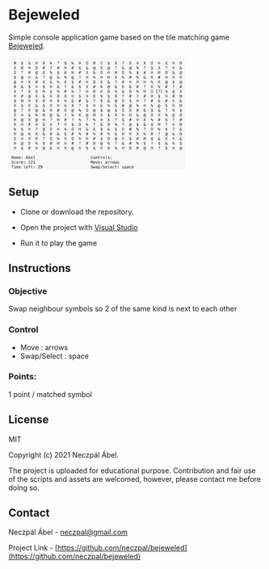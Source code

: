 # Bejeweled

Simple console application game based
on the tile matching game [Bejeweled](https://en.wikipedia.org/wiki/Bejeweled).

<p float="left">
    <img src="https://github.com/neczpal/bejeweled/raw/master/screenshot.png" width="350" />
</p>

## Setup

* Clone or download the repository.

* Open the project with [Visual Studio](https://visualstudio.microsoft.com)

* Run it to play the game

## Instructions

### Objective
Swap neighbour symbols so 2 of the same kind is next to each other

### Control
 * Move : arrows
 * Swap/Select : space

### Points:
1 point / matched symbol


## License

MIT

Copyright (c) 2021 Neczpál Ábel.

The project is uploaded for educational purpose.
Contribution and fair use of the scripts and assets are welcomed,
however, please contact me before doing so.


## Contact

Neczpál Ábel - [neczpal@gmail.com](mailto:neczpal@gmail.com)

Project Link - [https://github.com/neczpal/bejeweled](https://github.com/neczpal/bejeweled)